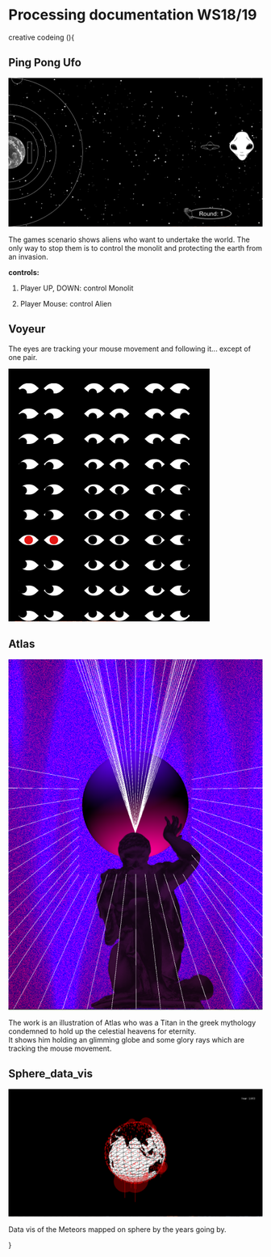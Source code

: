 # Processing documentation WS18/19
creative codeing (){

## Ping Pong Ufo

![3](https://github.com/lisathegoat/processing_documentation_WS18-19/blob/master/Images/3.png)

The games scenario shows aliens who want to undertake the world. The only way to stop them is to control the monolit and protecting the earth from an invasion.  

__controls:__
1. Player
UP, DOWN:  control Monolit

2. Player
Mouse: control Alien

## Voyeur 

The eyes are tracking your mouse movement and following it... except of one pair.

![1](https://github.com/lisathegoat/processing_documentation_WS18-19/blob/master/Images/1.png)
## Atlas

![2](https://github.com/lisathegoat/processing_documentation_WS18-19/blob/master/Images/2.png)

The work is an illustration of Atlas who was a Titan in the greek mythology condemned to hold up the celestial heavens for eternity.  
It shows him holding an glimming globe and some glory rays which are tracking the mouse movement.

## Sphere_data_vis

![4](https://github.com/lisathegoat/processing_documentation_WS18-19/blob/master/Images/5.png)

Data vis of the Meteors mapped on sphere by the years going by. 


}
